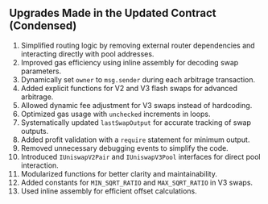 ## Upgrades Made in the Updated Contract (Condensed)

1. Simplified routing logic by removing external router dependencies and interacting directly with pool addresses.
2. Improved gas efficiency using inline assembly for decoding swap parameters.
3. Dynamically set `owner` to `msg.sender` during each arbitrage transaction.
4. Added explicit functions for V2 and V3 flash swaps for advanced arbitrage.
5. Allowed dynamic fee adjustment for V3 swaps instead of hardcoding.
6. Optimized gas usage with `unchecked` increments in loops.
7. Systematically updated `lastSwapOutput` for accurate tracking of swap outputs.
8. Added profit validation with a `require` statement for minimum output.
9. Removed unnecessary debugging events to simplify the code.
10. Introduced `IUniswapV2Pair` and `IUniswapV3Pool` interfaces for direct pool interaction.
11. Modularized functions for better clarity and maintainability.
12. Added constants for `MIN_SQRT_RATIO` and `MAX_SQRT_RATIO` in V3 swaps.
13. Used inline assembly for efficient offset calculations.
